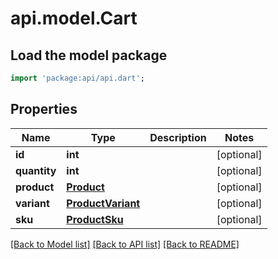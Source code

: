# api.model.Cart

## Load the model package
```dart
import 'package:api/api.dart';
```

## Properties
Name | Type | Description | Notes
------------ | ------------- | ------------- | -------------
**id** | **int** |  | [optional] 
**quantity** | **int** |  | [optional] 
**product** | [**Product**](Product.md) |  | [optional] 
**variant** | [**ProductVariant**](ProductVariant.md) |  | [optional] 
**sku** | [**ProductSku**](ProductSku.md) |  | [optional] 

[[Back to Model list]](../README.md#documentation-for-models) [[Back to API list]](../README.md#documentation-for-api-endpoints) [[Back to README]](../README.md)


